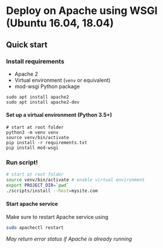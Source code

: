# Deploy on Apache using WSGI (Ubuntu 16.04, 18.04)

## Quick start

### Install requirements

- Apache 2
- Virtual environment (`venv` or equivalent)
- mod-wsgi Python package

```
sudo apt install apache2
sudo apt install apache2-dev
```

#### Set up a virtual environment (Python 3.5+)

```
# start at root folder
python3 -m venv venv
source venv/bin/activate
pip install -r requirements.txt
pip install mod-wsgi
```

### Run script!

```bash
# start at root folder
source venv/bin/activate # enable virtual environment
export PROJECT_DIR=`pwd`
./scripts/install --host=mysite.com
```

#### Start apache service

Make sure to restart Apache service using

```bash
sudo apachectl restart
```

*May return error status if Apache is already running*
